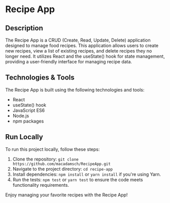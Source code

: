 # Recipe App

## Description

The Recipe App is a CRUD (Create, Read, Update, Delete) application designed to manage food recipes. This application allows users to create new recipes, view a list of existing recipes, and delete recipes they no longer need. It utilizes React and the useState() hook for state management, providing a user-friendly interface for managing recipe data.

## Technologies & Tools

The Recipe App is built using the following technologies and tools:
- React
- useState() hook
- JavaScript ES6
- Node.js
- npm packages

## Run Locally

To run this project locally, follow these steps:
1. Clone the repository: `git clone https://github.com/macadamsch/RecipeApp.git`
2. Navigate to the project directory: `cd recipe-app`
3. Install dependencies: `npm install` or `yarn install` if you're using Yarn.
4. Run the tests: `npm test` or `yarn test` to ensure the code meets functionality requirements.

Enjoy managing your favorite recipes with the Recipe App!
